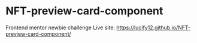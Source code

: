 # NFT-preview-card-component
Frontend mentor newbie challenge
Live site: https://lucify12.github.io/NFT-preview-card-component/

